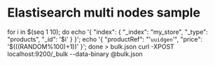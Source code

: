 Elastisearch multi nodes sample
===============================

for i in $(seq 1 10); do echo '{ "index": { "_index": "my_store", "_type": "products", "_id": '$i' } }'; echo '{ "productRef": "'`uuidgen`'", "price": '$(((RANDOM%100)+1))' }'; done > bulk.json
curl -XPOST localhost:9200/_bulk --data-binary @bulk.json

